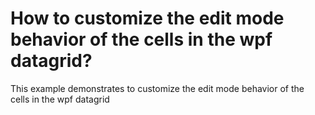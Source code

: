 # How to customize the edit mode behavior of the cells in the wpf datagrid?
This example demonstrates to customize the edit mode behavior of the cells in the wpf datagrid
